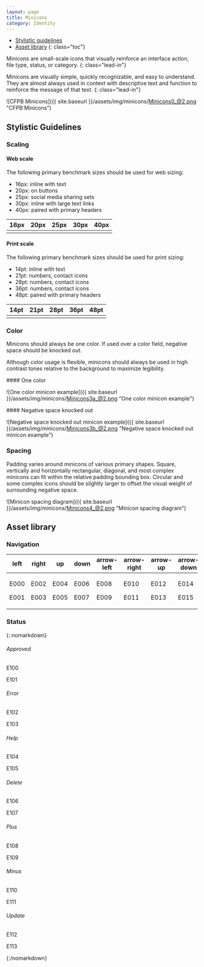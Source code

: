 ```yaml
---
layout: page
title: Minicons
category: Identity
---
```


- [Stylistic guidelines](#stylistic-guidelines)
- [Asset library](#asset-library)
{: class="toc"}

<div class="content-67 content-first">

Minicons are small-scale icons that visually reinforce an interface action, file type, status, or category.
{: class="lead-in"}

Minicons are visually simple, quickly recognizable, and easy to understand. They are almost always used in context with descriptive text and function to reinforce the message of that text.
{: class="lead-in"}

</div>

<div class="content-33 content-last">

![CFPB Minicons]({{ site.baseurl }}/assets/img/minicons/Minicons0_@2.png "CFPB Minicons")

</div>

## Stylistic Guidelines

<div class="content-33 content-first">
	
### Scaling

#### Web scale
The following primary benchmark sizes should be used for web sizing:

* 16px: inline with text
* 20px: on buttons
* 25px: social media sharing sets
* 30px: inline with large text links
* 40px: paired with primary headers

</div>

<div class="content-67 content-last">

<table class="minicon-scale-table">
    <thead>
        <th>16px</th>
        <th>20px</th>
        <th>25px</th>
        <th>30px</th>
        <th>40px</th>
    </thead>
    <tbody>
        <td class="minicon-scale-16px">
            <i class="cf-icon cf-icon-loan"></i>
            <i class="cf-icon cf-icon-loan-round"></i>
        </td>
        <td class="minicon-scale-20px">
            <i class="cf-icon cf-icon-loan"></i>
            <i class="cf-icon cf-icon-loan-round"></i>
        </td>
        <td class="minicon-scale-25px">
            <i class="cf-icon cf-icon-loan"></i>
            <i class="cf-icon cf-icon-loan-round"></i>
        </td>
        <td class="minicon-scale-30px">
            <i class="cf-icon cf-icon-loan"></i>
            <i class="cf-icon cf-icon-loan-round"></i>
        </td>
        <td class="minicon-scale-40px">
            <i class="cf-icon cf-icon-loan"></i>
            <i class="cf-icon cf-icon-loan-round"></i>
        </td>
    </tbody>
</table>

</div>

<div class="content-33 content-first">

#### Print scale
The following primary benchmark sizes should be used for print sizing:

* 14pt: inline with text
* 21pt: numbers, contact icons
* 28pt: numbers, contact icons
* 36pt: numbers, contact icons
* 48pt: paired with primary headers

</div>

<div class="content-67 content-last">

<table class="minicon-scale-table">
    <thead>
        <th>14pt</th>
        <th>21pt</th>
        <th>28pt</th>
        <th>36pt</th>
        <th>48pt</th>
    </thead>
    <tbody>
        <td class="minicon-scale-14pt">
            <i class="cf-icon cf-icon-loan"></i>
            <i class="cf-icon cf-icon-loan-round"></i>
        </td>
        <td class="minicon-scale-21pt">
            <i class="cf-icon cf-icon-loan"></i>
            <i class="cf-icon cf-icon-loan-round"></i>
        </td>
        <td class="minicon-scale-28pt">
            <i class="cf-icon cf-icon-loan"></i>
            <i class="cf-icon cf-icon-loan-round"></i>
        </td>
        <td class="minicon-scale-36pt">
            <i class="cf-icon cf-icon-loan"></i>
            <i class="cf-icon cf-icon-loan-round"></i>
        </td>
        <td class="minicon-scale-48pt">
            <i class="cf-icon cf-icon-loan"></i>
            <i class="cf-icon cf-icon-loan-round"></i>
        </td>
    </tbody>
</table>

</div>

<div class="content-33 content-first">

### Color
Minicons should always be one color. If used over a color field, negative space should be knocked out. 

Although color usage is flexible, minicons should always be used in high contrast tones relative to the background to maximize legibility.

</div>

<div class="content-67 content-last">


<div class="content-50 content-first">
#### One color

![One color minicon example]({{ site.baseurl }}/assets/img/minicons/Minicons3a_@2.png "One color minicon example")
</div>
<div class="content-50 content-last">
#### Negative space knocked out

![Negative space knocked out minicon example]({{ site.baseurl }}/assets/img/minicons/Minicons3b_@2.png "Negative space knocked out minicon example")
</div>

</div>

<div class="content-33 content-first">

### Spacing
Padding varies around minicons of various primary shapes. Square, vertically and horizontally rectangular, diagonal, and most complex minicons can fit within the relative padding bounding box. Circular and some complex icons should be slightly larger to offset the visual weight of surrounding negative space.

</div>

<div class="content-67 content-last">
	
![Minicon spacing diagram]({{ site.baseurl }}/assets/img/minicons/Minicons4_@2.png "Minicon spacing diagram")

</div>

## Asset library

<div class="content-25 content-first">

### Navigation

</div>

<div class="content-75 content-last">

  <table class="minicon-assets-table">
    <thead>
      <th>left</th>
      <th>right</th>
      <th>up</th>
      <th>down</th>
      <th>arrow-left</th>
      <th>arrow-right</th>
      <th>arrow-up</th>
      <th>arrow-down</th>
    </thead>
    <tbody>
      <td>
        <p>E000</p>
        <i class="cf-icon cf-icon-left"></i>
        <p>E001</p>
        <i class="cf-icon cf-icon-left-round"></i>
      </td>
      <td>
        <p>E002</p>
        <i class="cf-icon cf-icon-right"></i>
        <p>E003</p>
        <i class="cf-icon cf-icon-right-round"></i>
      </td>
      <td>
        <p>E004</p>
        <i class="cf-icon cf-icon-up"></i>
        <p>E005</p>
        <i class="cf-icon cf-icon-up-round"></i>
      </td>
      <td>
        <p>E006</p>
        <i class="cf-icon cf-icon-down"></i>
        <p>E007</p>
        <i class="cf-icon cf-icon-down-round"></i>
      </td>
      <td>
        <p>E008</p>
        <i class="cf-icon cf-icon-arrow-left"></i>
        <p>E009</p>
        <i class="cf-icon cf-icon-arrow-left-round"></i>
      </td>
      <td>
        <p>E010</p>
        <i class="cf-icon cf-icon-arrow-right"></i>
        <p>E011</p>
        <i class="cf-icon cf-icon-arrow-right-round"></i>
      </td>
      <td>
        <p>E012</p>
        <i class="cf-icon cf-icon-arrow-up"></i>
        <p>E013</p>
        <i class="cf-icon cf-icon-arrow-up-round"></i>
      </td>          
      <td>
        <p>E014</p>
        <i class="cf-icon cf-icon-arrow-down"></i>
        <p>E015</p>
        <i class="cf-icon cf-icon-arrow-down-round"></i>
      </td>       
    </tbody>
  </table>

</div>

<div class="content-25 content-first">

### Status

</div>

<div class="content-75 content-last">

{::nomarkdown}

  <div class="minicon-assets-div">
    <h6>Approved</h6>
    <p>E100</p>
    <i class="cf-icon cf-icon-approved"></i>
    <p>E101</p>
    <i class="cf-icon cf-icon-approved-round"></i>
  </div>
  <div class="minicon-assets-div">
    <h6>Error</h6>
    <p>E102</p>
    <i class="cf-icon cf-icon-error"></i>
    <p>E103</p>
    <i class="cf-icon cf-icon-error-round"></i>
  </div>
  <div class="minicon-assets-div">
    <h6>Help</h6>
    <p>E104</p>
    <i class="cf-icon cf-icon-help"></i>
    <p>E105</p>
    <i class="cf-icon cf-icon-help-round"></i>
  </div>
  <div class="minicon-assets-div">
    <h6>Delete</h6>
    <p>E106</p>
    <i class="cf-icon cf-icon-delete"></i>
    <p>E107</p>
    <i class="cf-icon cf-icon-delete-round"></i>
  </div>
  <div class="minicon-assets-div">
    <h6>Plus</h6>
    <p>E108</p>
    <i class="cf-icon cf-icon-plus"></i>
    <p>E109</p>
    <i class="cf-icon cf-icon-plus-round"></i>
  </div>
  <div class="minicon-assets-div">
    <h6>Minus</h6>
    <p>E110</p>
    <i class="cf-icon cf-icon-minus"></i>
    <p>E111</p>
    <i class="cf-icon cf-icon-minus-round"></i>
  </div>
  <div class="minicon-assets-div">
    <h6>Update</h6>
    <p>E112</p>
    <i class="cf-icon cf-icon-update"></i>
    <p>E113</p>
    <i class="cf-icon cf-icon-update-round"></i>
  </div>

{:/nomarkdown}

</div>
